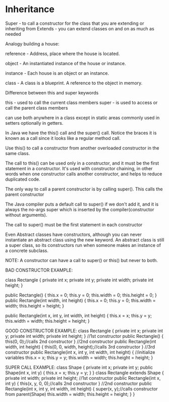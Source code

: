 # Inheritance

Super - to call a constructor for the class that you are extending or inheriting from
Extends - you can extend classes on and on as much as needed

Analogy building a house:

reference - Address, place where the house is located.

object - An instantiated instance of the house or instance.

instance - Each house is an object or an instance.

class - A class is a blueprint.  A reference to the object in memory.

Difference between this and super keywords

this - used to call the current class members
super - is used to access or call the parent class members

can use both anywhere in a class except in static areas
commonly used in setters optionally in getters.

In Java we have the this() call and the super() call.  Notice the braces it is known as a call
since it looks like a regular method call.

Use this() to call a constructor from another overloaded constructor in the same class.

The call to this() can be used only in a constructor, and it must be the first statement in a 
constructor.  It's used with constructor chaining, in other words when one constructor 
calls another constructor, and helps to reduce duplicated code.

The only way to call a parent constructor is by calling super().  This calls the parent constructor

The Java compiler puts a default call to super() if we don't add it, and it is always the no-args
super which is inserted by the compiler(constructor without arguments).

The call to super() must be the first statement in each constructor

Even Abstract classes have constructors, although you can never instantiate an abstract
class using the new keyword.
An abstract class is still a super class, so its constructors run when someone makes an
instance of a concrete subclass.

NOTE: A constructor can have a call to super() or this() but never to both.

BAD CONSTRUCTOR EXAMPLE:

class Rectangle {
private int x;
private int y;
private int width;
private int height;
}

public Rectangle() {
this.x = 0;
this.y = 0;
this.width = 0;
this.height = 0;
}
public Rectangle(int width, int height) {
this.x = 0;
this.y = 0;
this.width = width;
this.height = height;
}

public Rectangle(int x, int y, int width, int height) {
this.x = x;
this.y = y;
this.width = width;
this.height = height;
}

GOOD CONSTRUCTOR EXAMPLE:
class Rectangle {
private int x;
private int y;
private int width;
private int height;
}
//1st constructor
public Rectangle() {
    this(0, 0);//calls 2nd constructor
}
//2nd constructor
public Rectangle(int width, int height) {
    this(0, 0, width, height);//calls 3rd constructor
}
//3rd constructor
public Rectangle(int x, int y, int width, int height) {
    //initialize variables
this.x = x;
this.y = y;
this.width = width;
this.height = height;
}

SUPER CALL EXAMPLE:
class Shape {
private int x;
private int y;
public Shape(int x, int y) {
this.x = x;
this.y = y;
}
}
class Rectangle extends Shape {
private int width;
private int height;
//1st constructor
public Rectangle(int x, int y) {
this(x, y, 0, 0);//calls 2nd constructor
}
//2nd constructor
public Rectangle(int x, int y, int width, int height) {
super(x, y);//calls constructor from parent(Shape)
this.width = width;
this.height = height;
}
}

